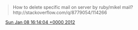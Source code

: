 > How to delete specific mail on server by ruby/mikel mail? http://stackoverflow\.com/q/8779054/114266

<img src="../../media/tweet.ico" width="12" /> [Sun Jan 08 16:14:04 +0000 2012](https://twitter.com/DromerDenker/status/156046016150384640)